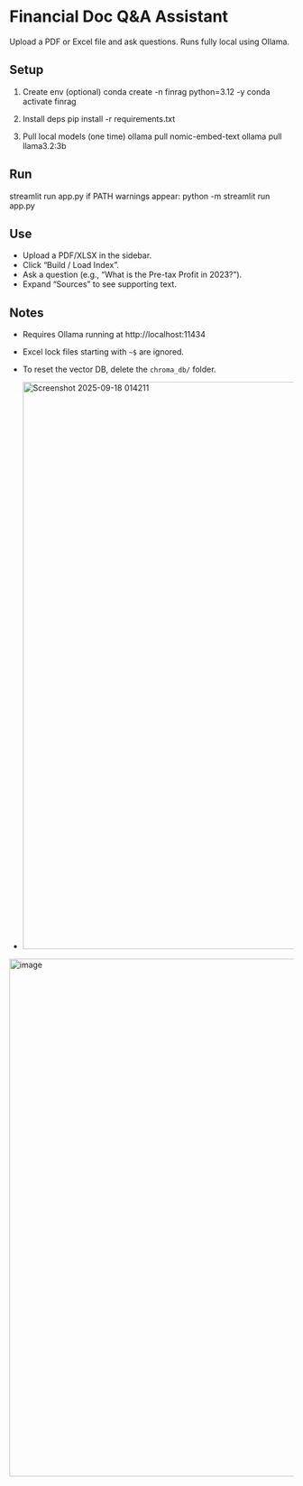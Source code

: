 # Financial Doc Q&A Assistant

Upload a PDF or Excel file and ask questions. Runs fully local using Ollama.

## Setup
1) Create env (optional)
   conda create -n finrag python=3.12 -y
   conda activate finrag

2) Install deps
   pip install -r requirements.txt

3) Pull local models (one time)
   ollama pull nomic-embed-text
   ollama pull llama3.2:3b

## Run
streamlit run app.py
if PATH warnings appear:
python -m streamlit run app.py

## Use
- Upload a PDF/XLSX in the sidebar.
- Click “Build / Load Index”.
- Ask a question (e.g., “What is the Pre-tax Profit in 2023?”).
- Expand “Sources” to see supporting text.

## Notes
- Requires Ollama running at http://localhost:11434
- Excel lock files starting with `~$` are ignored.
- To reset the vector DB, delete the `chroma_db/` folder.

- <img width="1914" height="1006" alt="Screenshot 2025-09-18 014211" src="https://github.com/user-attachments/assets/1c1e445e-d59d-42a4-a195-ff342cb96a5e" />
<img width="1902" height="918" alt="image" src="https://github.com/user-attachments/assets/c839e0bd-e55b-40ac-93cf-a1a1bfa06c9f" />

